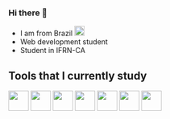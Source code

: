 ### Hi there 👋

<link rel="stylesheet" type='text/css' href="https://cdn.jsdelivr.net/gh/devicons/devicon@latest/devicon.min.css" />
          
<!--
**oYeiou/oYeiou** is a ✨ _special_ ✨ repository because its `README.md` (this file) appears on your GitHub profile.

Here are some ideas to get you started:
-->

- I am from Brazil <img style="width:20px;" src="https://github.com/user-attachments/assets/3c6802f5-9bca-4ea0-94f2-f97365ce4395"> 
- Web development student 
- Student in IFRN-CA

## Tools that I currently study

<div> 
  <a href="https://python.org"><img style="width:40px" src="https://cdn.jsdelivr.net/gh/devicons/devicon@latest/icons/python/python-original-wordmark.svg"/></a>
  <a href=https://flask.palletsprojects.com/en/stable/><img style="width:40px" src="https://cdn.jsdelivr.net/gh/devicons/devicon@latest/icons/flask/flask-original.svg"></a>             
  <a href="https://developer.mozilla.org/pt-BR/docs/Web/HTML"><img style="width:40px" src="https://cdn.jsdelivr.net/gh/devicons/devicon@latest/icons/html5/html5-original.svg"></a>
  <a href="https://developer.mozilla.org/pt-BR/docs/Web/JavaScript"><img style="width:40px" src="https://cdn.jsdelivr.net/gh/devicons/devicon@latest/icons/javascript/javascript-original.svg"></a>
  <a href="https://developer.mozilla.org/pt-BR/docs/Web/CSS"><img style="width:40px" src="https://cdn.jsdelivr.net/gh/devicons/devicon@latest/icons/css3/css3-original.svg"></a> 
  <a href="https://mysql.com"><img style="width:40px" src="https://cdn.jsdelivr.net/gh/devicons/devicon@latest/icons/mysql/mysql-original-wordmark.svg"/></a>
  <a href="https://www.sqlite.org"><img style="width:40px" src="https://cdn.jsdelivr.net/gh/devicons/devicon@latest/icons/sqlite/sqlite-original-wordmark.svg"/></a>  
</div>

